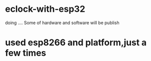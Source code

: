 # eclock-with-esp32
doing ....
Some of hardware and software will be publish
# used esp8266 and platform,just a few times
